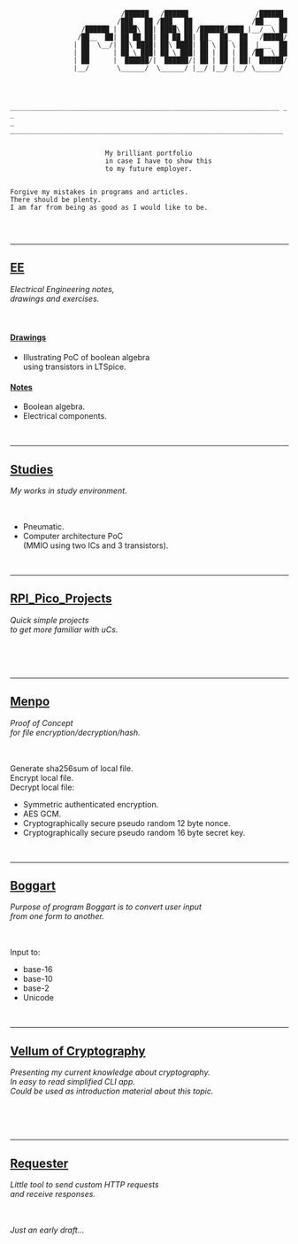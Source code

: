 ```



                            /██████   /██████                 /██████
                           /███_  ██ /███_  ██               /██__  ██
                  /██████ | ████\ ██| ████\ ██ /██████/████ |__/  \ ██
                 /██__  ██| ██ ██ ██| ██ ██ ██| ██_  ██_  ██   /█████/
                | ██  \__/| ██\ ████| ██\ ████| ██ \ ██ \ ██  |___  ██
                | ██      | ██ \ ███| ██ \ ███| ██ | ██ | ██ /██  \ ██
                | ██      |  ██████/|  ██████/| ██ | ██ | ██|  ██████/
                |__/       \______/  \______/ |__/ |__/ |__/ \______/



	____________________________________________________________________ _ _
_ _____________________________________________________________________


						My brilliant portfolio 
						in case I have to show this 
						to my future employer.


Forgive my mistakes in programs and articles. 
There should be plenty.
I am far from being as good as I would like to be.


```



<br/>

***
## [EE](https://github.com/r00m3/EE)
_Electrical Engineering notes,\
drawings and exercises._
<br/>
<br/>
<br/>

#### [Drawings](https://github.com/r00m3/EE/tree/main/Drawings/Boolean)
- Illustrating PoC of boolean algebra\
using transistors in LTSpice.
#### [Notes](https://github.com/r00m3/EE/tree/main/Electrical_Components)
- Boolean algebra.
- Electrical components.



<br/>

***
## [Studies](https://github.com/r00m3/Studies)
_My works in study environment._
<br/>
<br/>
<br/>

- Pneumatic.
- Computer architecture PoC\
  (MMIO using two ICs and 3 transistors).



<br/>

***
## [RPI_Pico_Projects](https://github.com/r00m3/RPI_Pico_Projects)
_Quick simple projects\
to get more familiar with uCs._
<br/>
<br/>
<br/>



<br/>

***
## [Menpo](https://github.com/r00m3/Menpo)
_Proof of Concept\
for file encryption/decryption/hash._
<br/>
<br/>
<br/>

Generate sha256sum of local file.\
Encrypt local file.\
Decrypt local file:
- Symmetric authenticated encryption.
- AES GCM.
- Cryptographically secure pseudo random 12 byte nonce.
- Cryptographically secure pseudo random 16 byte secret key.



<br/>

***
## [Boggart](https://github.com/r00m3/Boggart)
_Purpose of program Boggart is to convert user input\
from one form to another._
<br/>
<br/>
<br/>

Input to:
- base-16
- base-10
- base-2
- Unicode



<br/>

***
## [Vellum of Cryptography](https://github.com/r00m3/Vellum_of_Cryptography)
_Presenting my current knowledge about cryptography.\
In easy to read simplified CLI app.\
Could be used as introduction material about this topic._
<br/>
<br/>
<br/>


<br/>

***
## [Requester](https://github.com/r00m3/Requester)
_Little tool to send custom HTTP requests\
and receive responses._
<br/>
<br/>
<br/>

_Just an early draft..._

